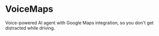 # VoiceMaps
Voice-powered AI agent with Google Maps integration, so you don't get distracted while driving.
